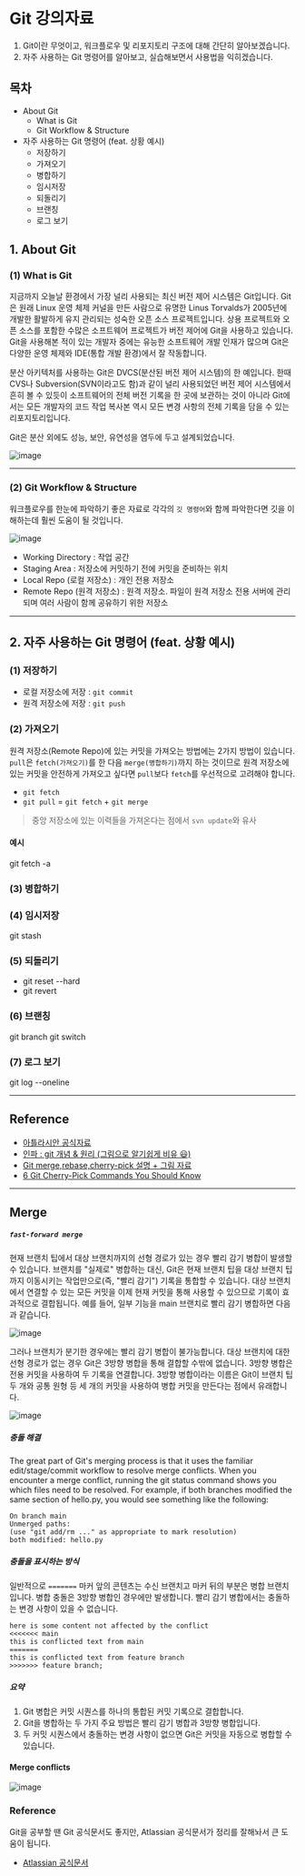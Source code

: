 # Git 강의자료
1. Git이란 무엇이고, 워크플로우 및 리포지토리 구조에 대해 간단히 알아보겠습니다.
2. 자주 사용하는 Git 명령어를 알아보고, 실습해보면서 사용법을 익히겠습니다.

## 목차
- About Git
  - What is Git
  - Git Workflow & Structure
- 자주 사용하는 Git 명령어 (feat. 상황 예시)
  - 저장하기
  - 가져오기
  - 병합하기
  - 임시저장
  - 되돌리기
  - 브랜칭
  - 로그 보기

## 1. About Git
### (1) What is Git
지금까지 오늘날 환경에서 가장 널리 사용되는 최신 버전 제어 시스템은 Git입니다. Git은 원래 Linux 운영 체제 커널을 만든 사람으로 유명한 Linus Torvalds가 2005년에 개발한 활발하게 유지 관리되는 성숙한 오픈 소스 프로젝트입니다. 상용 프로젝트와 오픈 소스를 포함한 수많은 소프트웨어 프로젝트가 버전 제어에 Git을 사용하고 있습니다. Git을 사용해본 적이 있는 개발자 중에는 유능한 소프트웨어 개발 인재가 많으며 Git은 다양한 운영 체제와 IDE(통합 개발 환경)에서 잘 작동합니다.

분산 아키텍처를 사용하는 Git은 DVCS(분산된 버전 제어 시스템)의 한 예입니다. 한때 CVS나 Subversion(SVN이라고도 함)과 같이 널리 사용되었던 버전 제어 시스템에서 흔히 볼 수 있듯이 소프트웨어의 전체 버전 기록을 한 곳에 보관하는 것이 아니라 Git에서는 모든 개발자의 코드 작업 복사본 역시 모든 변경 사항의 전체 기록을 담을 수 있는 리포지토리입니다.

Git은 분산 외에도 성능, 보안, 유연성을 염두에 두고 설계되었습니다.

![image](https://github.com/user-attachments/assets/8bc36839-6893-47fa-9a66-5ce70fc39792)

---

### (2) Git Workflow & Structure
워크플로우를 한눈에 파악하기 좋은 자료로 각각의 `깃 명령어`와 함께 파악한다면 깃을 이해하는데 훨씬 도움이 될 것입니다.

![image](https://github.com/user-attachments/assets/752796e5-2cb8-4166-8cbe-a5edcd8caa37)

- Working Directory : 작업 공간
- Staging Area : 저장소에 커밋하기 전에 커밋을 준비하는 위치
- Local Repo (로컬 저장소) : 개인 전용 저장소
- Remote Repo (원격 저장소) : 원격 저장소. 파일이 원격 저장소 전용 서버에 관리되며 여러 사람이 함께 공유하기 위한 저장소

---

## 2. 자주 사용하는 Git 명령어 (feat. 상황 예시)
### (1) 저장하기
- 로컬 저장소에 저장 : `git commit`
- 원격 저장소에 저장 : `git push`

### (2) 가져오기
원격 저장소(Remote Repo)에 있는 커밋을 가져오는 방법에는 2가지 방법이 있습니다. 
`pull`은 `fetch(가져오기)`를 한 다음 `merge(병합하기)`까지 하는 것이므로 
원격 저장소에 있는 커밋을 안전하게 가져오고 싶다면 `pull`보다 `fetch`를 우선적으로 고려해야 합니다.
- `git fetch`
- `git pull` = `git fetch` + `git merge`

> 중앙 저장소에 있는 이력들을 가져온다는 점에서 `svn update`와 유사

#### 예시

git fetch -a 

### (3) 병합하기

### (4) 임시저장
git stash

### (5) 되돌리기
- git reset --hard 
- git revert 

### (6) 브랜칭
git branch
git switch

### (7) 로그 보기
git log --oneline


---

## Reference
- [아틀라시안 공식자료](https://www.atlassian.com/git/tutorials/saving-changes/git-stash)
- [인파 : git 개념 & 원리 (그림으로 알기쉽게 비유 😃)](https://inpa.tistory.com/entry/GIT-%E2%9A%A1%EF%B8%8F-%EA%B0%9C%EB%85%90-%EC%9B%90%EB%A6%AC-%EC%89%BD%EA%B2%8C%EC%9D%B4%ED%95%B4#%EA%B7%B8%EB%A6%BC%EC%9C%BC%EB%A1%9C_%EC%9D%B4%ED%95%B4%ED%95%98%EB%8A%94_%EB%B2%84%EC%A0%84_%EA%B4%80%EB%A6%AC_%EC%9B%90%EB%A6%AC)
- [Git merge,rebase,cherry-pick 설명 + 그림 자료](https://hqjang.tistory.com/114)
- [6 Git Cherry-Pick Commands You Should Know](https://www.hatica.io/blog/git-cherry-pick-commands/)

---

## Merge

##### `fast-forward merge`
현재 브랜치 팁에서 대상 브랜치까지의 선형 경로가 있는 경우 빨리 감기 병합이 발생할 수 있습니다. 브랜치를 "실제로" 병합하는 대신, Git은 현재 브랜치 팁을 대상 브랜치 팁까지 이동시키는 작업만으로(즉, "빨리 감기") 기록을 통합할 수 있습니다. 대상 브랜치에서 연결할 수 있는 모든 커밋을 이제 현재 커밋을 통해 사용할 수 있으므로 기록이 효과적으로 결합됩니다. 예를 들어, 일부 기능을 main 브랜치로 빨리 감기 병합하면 다음과 같습니다.

![image](https://github.com/user-attachments/assets/48a16999-1970-4aff-aa78-113cff9e83fa)

그러나 브랜치가 분기한 경우에는 빨리 감기 병합이 불가능합니다. 대상 브랜치에 대한 선형 경로가 없는 경우 Git은 3방향 병합을 통해 결합할 수밖에 없습니다. 3방향 병합은 전용 커밋을 사용하여 두 기록을 연결합니다. 3방향 병합이라는 이름은 Git이 브랜치 팁 두 개와 공통 원형 등 세 개의 커밋을 사용하여 병합 커밋을 만든다는 점에서 유래합니다.

![image](https://github.com/user-attachments/assets/f318945b-fd76-484b-9332-9a79c42d8f78)

##### 충돌 해결
The great part of Git's merging process is that it uses the familiar edit/stage/commit workflow to resolve merge conflicts. When you encounter a merge conflict, running the git status command shows you which files need to be resolved. For example, if both branches modified the same section of hello.py, you would see something like the following:

```
On branch main
Unmerged paths:
(use "git add/rm ..." as appropriate to mark resolution)
both modified: hello.py
```

##### 충돌을 표시하는 방식
일반적으로 `=======` 마커 앞의 콘텐츠는 수신 브랜치고 마커 뒤의 부분은 병합 브랜치입니다.
병합 충돌은 3방향 병합인 경우에만 발생합니다. 빨리 감기 병합에서는 충돌하는 변경 사항이 있을 수 없습니다.
```
here is some content not affected by the conflict
<<<<<<< main
this is conflicted text from main
=======
this is conflicted text from feature branch
>>>>>>> feature branch;
```

##### 요약
1. Git 병합은 커밋 시퀀스를 하나의 통합된 커밋 기록으로 결합합니다.
2. Git을 병합하는 두 가지 주요 방법은 빨리 감기 병합과 3방향 병합입니다.
3. 두 커밋 시퀀스에서 충돌하는 변경 사항이 없으면 Git은 커밋을 자동으로 병합할 수 있습니다.


#### Merge conflicts

![image](https://github.com/user-attachments/assets/9e1e2786-f538-45a4-a21e-bfbdd179b803)


### Reference
Git을 공부할 땐 Git 공식문서도 좋지만, Atlassian 공식문서가 정리를 잘해놔서 큰 도움이 됩니다.
- [Atlassian 공식문서](https://www.atlassian.com/ko/git/tutorials/what-is-git)
